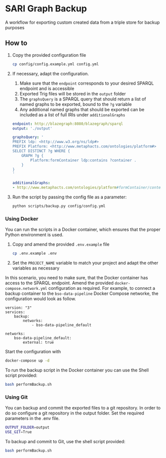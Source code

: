 # SARI Graph Backup

A workflow for exporting custom created data from a triple store for backup purposes

## How to

1. Copy the provided configuration file
    ```bash
    cp config/config.example.yml config.yml
    ```
1. If necessary, adapt the configuration. 
    1. Make sure that the `endpoint` corresponds to your desired SPARQL endpoint and is accessible
    1. Exported Trig files will be stored in the `output` folder
    1. The `graphsQuery` is a SPARQL query that should return a list of named graphs to be exported, bound to the `?g` variable
    1. Any additional named graphs that should be exported can be included as a list of full IRIs under `additionalGraphs`

    ```yaml
    endpoint: http://blazegraph:8080/blazegraph/sparql
    output: './output'

    graphsQuery: '
    PREFIX ldp: <http://www.w3.org/ns/ldp#>
    PREFIX Platform: <http://www.metaphacts.com/ontologies/platform#>
    SELECT DISTINCT ?g WHERE {  
        GRAPH ?g {
            Platform:formContainer ldp:contains ?container .
        }
    }
    '

    additionalGraphs:
    - http://www.metaphacts.com/ontologies/platform#formContainer/context
    ```
1. Run the script by passing the config file as a parameter:
    ```bash
    python scripts/backup.py config/config.yml
    ```

### Using Docker

You can run the scripts in a Docker container, which ensures that the proper Python environment is used. 

1. Copy and amend the provided `.env.example` file
   ```sh
   cp .env.example .env
   ```
1. Set the `PROJECT_NAME` variable to match your project and adapt the other variables as necessary

In this scenario, you need to make sure, that the Docker container has access to the SPARQL endpoint. Amend the provided `docker-compose.network.yml` configuration as required. For example, to connect a backup container to the `bso-data-pipeline` Docker Compose networke, the configuration would look as follow.
```
version: "3"
services:
    backup:
        networks:
            - bso-data-pipeline_default

networks:
    bso-data-pipeline_default:
        external: true
```

Start the configuration with
```sh
docker-compose up -d
```

To run the backup script in the Docker container you can use the Shell script provided:
```sh
bash performBackup.sh
```

### Using Git

You can backup and commit the exported files to a git repository. In order to do so configure a git repository in the output folder. Set the required parameters in the .env file.
```bash
OUTPUT_FOLDER=output
USE_GIT=True
```

To backup and commit to Git, use the shell script provided:
```sh
bash performBackup.sh
```

